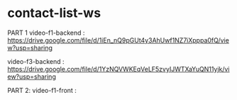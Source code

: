 # contact-list-ws

PART 1 
video-f1-backend : https://drive.google.com/file/d/1iEn_nQ9pGUt4y3AhUwf1NZ7iXpppa0fQ/view?usp=sharing

video-f3-backend : https://drive.google.com/file/d/1YzNQVWKEqVeLF5zvyIJWTXaYuQN11yjk/view?usp=sharing

PART 2: 
video-f1-front : 
